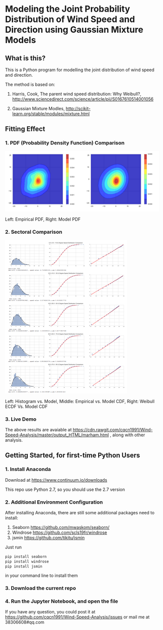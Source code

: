 # Modeling the Joint Probability Distribution of Wind Speed and Direction using Gaussian Mixture Models

## What is this?

This is a Python program for modelling the joint distribution of wind speed and direction.

The method is based on:

1. Harris, Cook, The parent wind speed distribution: Why Weibull?, http://www.sciencedirect.com/science/article/pii/S0167610514001056

2. Gaussian Mixture Modles, http://scikit-learn.org/stable/modules/mixture.html

## Fitting Effect

### 1. PDF (Probability Density Function) Comparison

![](./doc/pdf_comparsion.png)

Left: Empirical PDF, Right: Model PDF

### 2. Sectoral Comparison

![](./doc/sectoral_comparison.png)

Left: Histogram vs. Model, Middle: Empirical vs. Model CDF, Right: Weibull ECDF Vs. Model CDF

### 3. Live Demo

The above results are avaiable at
https://cdn.rawgit.com/cqcn1991/Wind-Speed-Analysis/master/output_HTML/marham.html
, along with other analysis.

## Getting Started, for first-time Python Users

### 1. Install Anaconda

Download at
https://www.continuum.io/downloads

This repo use Python 2.7, so you should use the 2.7 version

### 2. Additional Environment Configuration

After installing Anaconda, there are still some additional packages need to install:

1. Seaborn
https://github.com/mwaskom/seaborn/
2. Windrose
https://github.com/scls19fr/windrose
3. jsmin
https://github.com/tikitu/jsmin

Just run

    pip install seaborn
    pip install windrose
    pip install jsmin

in your command line to install them

### 3. Download the current repo

### 4. Run the Jupyter Notebook, and open the file


If you have any question, you could post it at
https://github.com/cqcn1991/Wind-Speed-Analysis/issues
or mail me at 38306608#qq.com